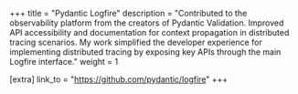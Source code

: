 +++
title = "Pydantic Logfire"
description = "Contributed to the observability platform from the creators of Pydantic Validation. Improved API accessibility and documentation for context propagation in distributed tracing scenarios. My work simplified the developer experience for implementing distributed tracing by exposing key APIs through the main Logfire interface."
weight = 1

[extra]
link_to = "https://github.com/pydantic/logfire"
+++
